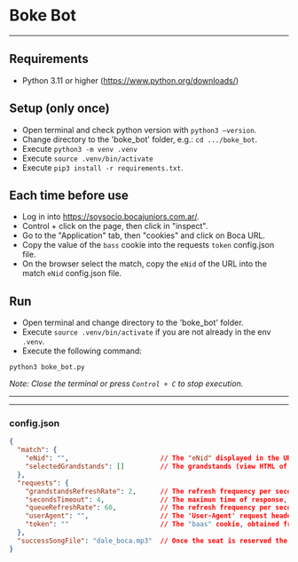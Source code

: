# Boke Bot 

---
## Requirements

- Python 3.11 or higher (https://www.python.org/downloads/)

## Setup (only once)

- Open terminal and check python version with `python3 –version`.
- Change directory to the 'boke_bot' folder, e.g.: `cd .../boke_bot`.
- Execute `python3 -m venv .venv`
- Execute `source .venv/bin/activate`
- Execute `pip3 install -r requirements.txt`.

## Each time before use

- Log in into https://soysocio.bocajuniors.com.ar/.
- Control + click on the page, then click in "inspect".
- Go to the "Application" tab, then "cookies" and click on Boca URL.
- Copy the value of the `bass` cookie into the requests `token` config.json file.
- On the browser select the match, copy the `eNid` of the URL into the match `eNid` config.json file.

## Run

- Open terminal and change directory to the 'boke_bot' folder.
- Execute `source .venv/bin/activate` if you are not already in the env `.venv`.
- Execute the following command:
```console
python3 boke_bot.py 
```
_Note: Close the terminal or press `Control + C` to stop execution._

---

---

### config.json
```json
{
  "match": {
    "eNid": "",                       // The "eNid" displayed in the URL after selecting the match in the browser.
    "selectedGrandstands": []         // The grandstands (view HTML of the stadium) selected separated by coma, if empty includes all. e.g.: ["F", "G", "H", "I", "J", "SCD", "SCI", "SAD", "SAC", "SAI", "SBD", "SBC", "SBI", "SDD", "SDI"].
  },
  "requests": {
    "grandstandsRefreshRate": 2,      // The refresh frequency per seconds to call the grandstands URL.
    "secondsTimeout": 4,              // The maximun time of response, ack.
    "queueRefreshRate": 60,           // The refresh frequency per seconds to call the queue URL.
    "userAgent": "",                  // The 'User-Agent' request header used in the browser.
    "token": ""                       // The "baas" cookie, obtained from the cookies after log in.
  },
  "successSongFile": "dale_boca.mp3"  // Once the seat is reserved the boke bot will play a song that should be on root level and mp3 extension.
}
```


